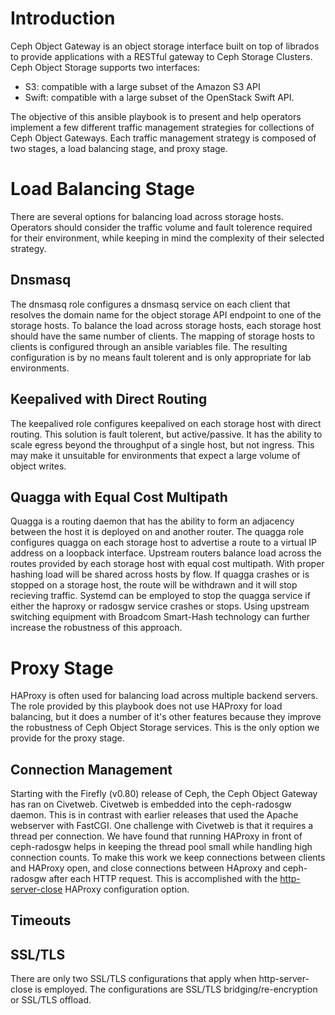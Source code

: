 # Introduction

Ceph Object Gateway is an object storage interface built on top of librados
to provide applications with a RESTful gateway to Ceph Storage Clusters. Ceph
Object Storage supports two interfaces:

* S3: compatible with a large subset of the Amazon S3 API
* Swift: compatible with a large subset of the OpenStack Swift API.

The objective of this ansible playbook is to present and help operators
implement a few different traffic management strategies for collections of Ceph
Object Gateways. Each traffic management strategy is composed of two stages,
a load balancing stage, and proxy stage.

# Load Balancing Stage

There are several options for balancing load across storage hosts. Operators
should consider the traffic volume and fault tolerence required for their
environment, while keeping in mind the complexity of their selected strategy.

## Dnsmasq

The dnsmasq role configures a dnsmasq service on each client that resolves the
domain name for the object storage API endpoint to one of the storage hosts. To
balance the load across storage hosts, each storage host should have the same
number of clients. The mapping of storage hosts to clients is configured through
an ansible variables file. The resulting configuration is by no means fault
tolerent and is only appropriate for lab environments.

## Keepalived with Direct Routing

The keepalived role configures keepalived on each storage host with direct
routing. This solution is fault tolerent, but active/passive. It has the
ability to scale egress beyond the throughput of a single host, but not
ingress. This may make it unsuitable for environments that expect a large
volume of object writes.

## Quagga with Equal Cost Multipath

Quagga is a routing daemon that has the ability to form an adjacency between
the host it is deployed on and another router. The quagga role configures
quagga on each storage host to advertise a route to a virtual IP address on
a loopback interface. Upstream routers balance load across the routes provided
by each storage host with equal cost multipath. With proper hashing load will
be shared across hosts by flow. If quagga crashes or is stopped on a storage
host, the route will be withdrawn and it will stop recieving traffic. Systemd
can be employed to stop the quagga service if either the haproxy or radosgw
service crashes or stops. Using upstream switching equipment with Broadcom
Smart-Hash technology can further increase the robustness of this approach.

# Proxy Stage

HAProxy is often used for balancing load across multiple backend servers. The
role provided by this playbook does not use HAProxy for load balancing, but it
does a number of it's other features because they improve the robustness of
Ceph Object Storage services. This is the only option we provide for the proxy
stage.

## Connection Management

Starting with the Firefly (v0.80) release of Ceph, the Ceph Object Gateway has
ran on Civetweb. Civetweb is embedded into the ceph-radosgw daemon. This is in
contrast with earlier releases that used the Apache webserver with FastCGI. One
challenge with Civetweb is that it requires a thread per connection. We have
found that running HAProxy in front of ceph-radosgw helps in keeping the
thread pool small while handling high connection counts. To make this work we
keep connections between clients and HAProxy open, and close connections between
HAproxy and ceph-radosgw after each HTTP request. This is accomplished with the
[http-server-close](https://cbonte.github.io/haproxy-dconv/1.9/configuration.html#option%20http-server-close) HAProxy configuration option.

## Timeouts

## SSL/TLS

There are only two SSL/TLS configurations that apply when http-server-close is
employed. The configurations are SSL/TLS bridging/re-encryption or SSL/TLS
offload. 
